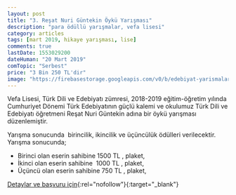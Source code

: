 ```yaml
---
layout: post
title: "3. Reşat Nuri Güntekin Öykü Yarışması"
description: "para ödüllü yarışmalar, vefa lisesi"
category: articles
tags: [mart 2019, hikaye yarışması, lise]
comments: true
lastDate: 1553029200
dateHuman: "20 Mart 2019"
comTopic: "Serbest"
price: "3 Bin 250 TL'dir"
image: "https://firebasestorage.googleapis.com/v0/b/edebiyat-yarismalari.appspot.com/o/resat-nuri.jpg?alt=media&token=ee95e63b-1ad8-4202-a997-c2c1ee7910c1"
---
```


Vefa Lisesi, Türk Dili ve Edebiyatı zümresi, 2018-2019 eğitim-öğretim yılında Cumhuriyet Dönemi Türk Edebiyatının güçlü kalemi ve okulumuz Türk Dili ve Edebiyatı öğretmeni Reşat Nuri Güntekin adına bir öykü yarışması düzenlemiştir.

Yarışma sonucunda  birincilik, ikincilik ve üçüncülük ödülleri verilecektir. Yarışma sonucunda;
- Birinci olan eserin sahibine 1500 TL , plaket, 
- İkinci olan eserin sahibine  1000 TL , plaket, 
- Üçüncü olan eserin sahibine 750 TL , plaket, 

[Detaylar ve başvuru için](http://vefalisesi.meb.k12.tr/icerikler/vefada-bir-edebiyat-ogretmeni-3-resat-nuri-guntekin-oyku-yarismasi_6656103.html?utm_source=edebiyatyarismalari.com&utm_medium=affiliate){:rel="nofollow"}{:target="_blank"}
